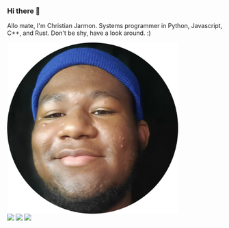 ### Hi there 👋

<!--
**kyeou/kyeou** is a ✨ _special_ ✨ repository because its `README.md` (this file) appears on your GitHub profile.

Here are some ideas to get you started:

- 🔭 I’m currently working on ...
- 🌱 I’m currently learning ...
- 👯 I’m looking to collaborate on ...
- 🤔 I’m looking for help with ...
- 💬 Ask me about ...
- 📫 How to reach me: ...
- 😄 Pronouns: ...
- ⚡ Fun fact: ...
-->




Allo mate, I'm Christian Jarmon. Systems programmer in Python, Javascript, C++, and Rust. Don't be shy, have a look around. :)

<img align="left" src="me.png" style = "width: 400px; margin: 0px auto;" >

<br>

<p style = "width: 400px; margin-right:;" >
   <img src = "https://github-readme-stats.vercel.app/api/top-langs/?username=kyeou&layout=compact&theme=dark&langs_count=10&hide=llvm&exclude_repo=C-Projects,Java-Projects" width = 400>
   <img src = "https://github-readme-streak-stats.herokuapp.com?user=kyeou&theme=dark" width = 400>
   <img src = "https://github-readme-stats.vercel.app/api?username=kyeou&show_icons=true&theme=dark" width = 400>
</p>
